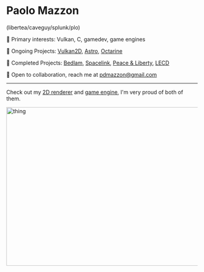 # Paolo Mazzon
(libertea/caveguy/splunk/plo) 

👺 Primary interests: Vulkan, C, gamedev, game engines

🍄 Ongoing Projects: [Vulkan2D](http://www.github.com/PaoloMazzon/Vulkan2D), [Astro](https://astroengine.ca/), [Octarine](https://github.com/PaoloMazzon/Octarine)

🤨 Completed Projects: [Bedlam](https://github.com/PaoloMazzon/Bedlam), [Spacelink](https://github.com/PaoloMazzon/Spacelink), [Peace & Liberty](https://github.com/PaoloMazzon/PeacenLiberty), [LECD](https://github.com/PaoloMazzon/Low-Earth-Cleanup-Detail)

🗿 Open to collaboration, reach me at [pdmazzon@gmail.com](mailto:pdmazzon@gmail.com)

---------

Check out my [2D renderer](http://www.github.com/PaoloMazzon/Vulkan2D) and [game engine](https://astroengine.ca/),
I'm very proud of both of them.

<img width="979" height="417" alt="thing" src="https://github.com/user-attachments/assets/5f99ac2d-f6d9-412e-b21b-cb8453fff8dd" />
